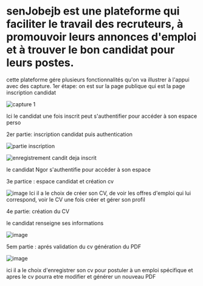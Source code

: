 # senJobejb est une plateforme qui faciliter le travail des recruteurs, à promouvoir leurs annonces d'emploi et à trouver le bon candidat pour leurs postes.
cette plateforme gére plusieurs fonctionnalités qu'on va illustrer à l'appui avec des capture.
1er étape:
on est sur la page publique qui est la page inscription candidat

![capture 1](https://user-images.githubusercontent.com/105163720/230093883-4efa339c-6696-4285-865a-bb292c08490a.PNG)

Ici le candidat une fois inscrit peut s'authentifier pour accéder à son espace perso

2er partie: inscription candidat puis authentication

![partie inscription](https://user-images.githubusercontent.com/105163720/230094262-c3a1cfdf-28d7-47c9-8468-f3cda9d73438.PNG)

![enregistrement candit deja inscrit](https://user-images.githubusercontent.com/105163720/230094662-884f5dbd-04c2-4355-97c4-6eb17575823a.PNG)

le candidat Ngor s'authentifie pour accéder à son espace

3e partice : espace candidat et création cv

![image](https://user-images.githubusercontent.com/105163720/230095592-a6f6e5f8-e951-4602-93e1-0d796aff6a8c.png)
Ici il a le choix de créer son CV, de voir les offres d'emploi qui lui correspond, voir le CV une fois créer et gérer son profil

4e partie: création du CV

le candidat renseigne ses informations

![image](https://user-images.githubusercontent.com/105163720/230096605-5e96f0fb-b14c-4cb7-8a3f-aa586ef9ce56.png)

5em partie : aprés validation du cv génération du PDF

![image](https://user-images.githubusercontent.com/105163720/230097014-be37fa3e-b24b-49d2-b6f6-5d139b832640.png)

ici il a le choix d'enregistrer son cv pour postuler à un emploi spécifique et apres le cv pourra etre modifier et générer un nouveau PDF 

